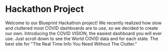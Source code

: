# Hackathon Project
Welcome to our Blueprint Hackathon project! We recently realized how slow and cluttered most COVID dashboards are to use, so we decided to create our own. Introducing the COVID VISION, the easiest dashboard you will ever use. Just scroll down to see the World COVID data and for each state. The best site for "The Real Time Info You Need Without The Clutter."
